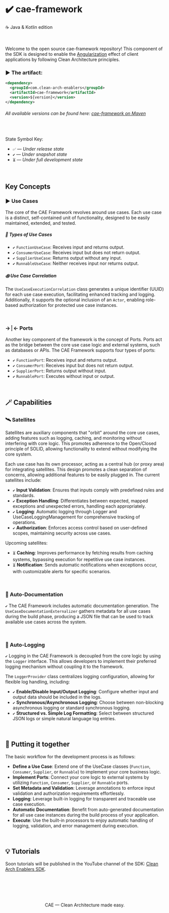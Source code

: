 # ✔️ cae-framework
☕ Java & Kotlin edition

<br>

Welcome to the open source cae-framework repository! This component of the SDK is designed to enable the [Angularization](https://github.com/clean-arch-enablers-project#-the-angularization-concept) effect of client applications by following Clean Architecture principles.

### ▶️ The artifact:

```xml
<dependency>
  <groupId>com.clean-arch-enablers</groupId>
  <artifactId>cae-framework</artifactId>
  <version>${version}</version>
</dependency>
```
###### All available versions can be found here: [cae-framework on Maven](https://central.sonatype.com/artifact/com.clean-arch-enablers/cae-framework)

<br>

State Symbol Key:

- ``✅`` — _Under release state_
- ``✔️`` — _Under snapshot state_
- ``⏳`` — _Under full development state_

<br>

## Key Concepts
### ▶ Use Cases
The core of the CAE Framework revolves around use cases. Each use case is a distinct, self-contained unit of functionality, designed to be easily maintained, extended, and tested.

##### 🎨 Types of Use Cases
- ``✔️`` ``FunctionUseCase``: Receives input and returns output.
- ``✔️`` ``ConsumerUseCase``: Receives input but does not return output.
- ``✔️`` ``SupplierUseCase``: Returns output without any input.
- ``✔️`` ``RunnableUseCase``: Neither receives input nor returns output.

##### ꩜ Use Case Correlation
The ``UseCaseExecutionCorrelation`` class generates a unique identifier (UUID) for each use case execution, facilitating enhanced tracking and logging. Additionally, it supports the optional inclusion of an ``Actor``, enabling role-based authorization for protected use case instances.

<br>

### →┊← Ports
Another key component of the framework is the concept of Ports. Ports act as the bridge between the core use case logic and external systems, such as databases or APIs. The CAE Framework supports four types of ports:

- ``✔️`` ``FunctionPort``: Receives input and returns output.
- ``✔️`` ``ConsumerPort``: Receives input but does not return output.
- ``✔️`` ``SupplierPort``: Returns output without input.
- ``✔️`` ``RunnablePort``: Executes without input or output.

<br>

## 🪄 Capabilities

### 🛰️ Satellites
Satellites are auxiliary components that "orbit" around the core use cases, adding features such as logging, caching, and monitoring without interfering with core logic. This promotes adherence to the Open/Closed principle of SOLID, allowing functionality to extend without modifying the core system.

Each use case has its own processor, acting as a central hub (or proxy area) for integrating satellites. This design promotes a clean separation of concerns, allowing additional features to be easily plugged in. The current satellites include:

- ``✔️`` **Input Validation**: Ensures that inputs comply with predefined rules and standards.
- ``✔️`` **Exception Handling**: Differentiates between expected, mapped exceptions and unexpected errors, handling each appropriately.
- ``✔️`` **Logging**: Automatic logging through Logger and UseCaseLoggingManagement for comprehensive tracking of operations.
- ``✔️`` **Authorization**: Enforces access control based on user-defined scopes, maintaining security across use cases.

Upcoming satellites:

- ``⏳`` **Caching**: Improves performance by fetching results from caching systems, bypassing execution for repetitive use case instances.
- ``⏳`` **Notification**: Sends automatic notifications when exceptions occur, with customizable alerts for specific scenarios.

<br>

### 📄 Auto-Documentation
``✔️`` The CAE Framework includes automatic documentation generation. The ``UseCaseDocumentationExternalizer`` gathers metadata for all use cases during the build phase, producing a JSON file that can be used to track available use cases across the system.

<br>

### 🔎 Auto-Logging
``✔️`` Logging in the CAE Framework is decoupled from the core logic by using the ``Logger`` interface. This allows developers to implement their preferred logging mechanism without coupling it to the framework.

The ``LoggerProvider`` class centralizes logging configuration, allowing for flexible log handling, including:

- ``✔️`` **Enable/Disable Input/Output Logging**: Configure whether input and output data should be included in the logs.
- ``✔️`` **Synchronous/Asynchronous Logging**: Choose between non-blocking asynchronous logging or standard synchronous logging.
- ``✔️`` **Structured vs. Simple Log Formatting**: Select between structured JSON logs or simple natural language log entries.

<br>

## 🧩 Putting it together
The basic workflow for the development process is as follows:

- **Define a Use Case**: Extend one of the UseCase classes (``Function``, ``Consumer``, ``Supplier``, or ``Runnable``) to implement your core business logic.
- **Implement Ports**: Connect your core logic to external systems by utilizing ``Function``, ``Consumer``, ``Supplier``, or ``Runnable`` ports.
- **Set Metadata and Validation**: Leverage annotations to enforce input validation and authorization requirements effortlessly.
- **Logging**: Leverage built-in logging for transparent and traceable use case execution.
- **Automatic Documentation**: Benefit from auto-generated documentation for all use case instances during the build process of your application.
- **Execute**: Use the built-in processors to enjoy automatic handling of logging, validation, and error management during execution.

<br>

## 💡 Tutorials
Soon tutorials will be published in the YouTube channel of the SDK: [Clean Arch Enablers SDK](https://www.youtube.com/@CleanArchEnablersSDK).

<br>
<br>
<br>
<br>

<p align="center">
  CAE — Clean Architecture made easy.
</p>
